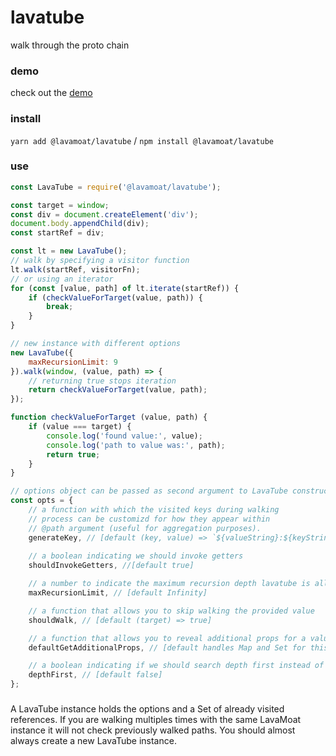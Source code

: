 # lavatube

walk through the proto chain

### demo

check out the [demo](https://lavamoat.github.io/LavaTube/demo/)

### install

`yarn add @lavamoat/lavatube` / `npm install @lavamoat/lavatube`

### use

```javascript
const LavaTube = require('@lavamoat/lavatube');

const target = window;
const div = document.createElement('div');
document.body.appendChild(div);
const startRef = div;

const lt = new LavaTube();
// walk by specifying a visitor function
lt.walk(startRef, visitorFn);
// or using an iterator
for (const [value, path] of lt.iterate(startRef)) {
    if (checkValueForTarget(value, path)) {
        break;
    }
}

// new instance with different options
new LavaTube({
    maxRecursionLimit: 9
}).walk(window, (value, path) => {
    // returning true stops iteration
    return checkValueForTarget(value, path);
});

function checkValueForTarget (value, path) {
    if (value === target) {
        console.log('found value:', value);
        console.log('path to value was:', path);
        return true;
    }
}

// options object can be passed as second argument to LavaTube constructor optionally:
const opts = {
    // a function with which the visited keys during walking 
    // process can be customizd for how they appear within 
    // @path argument (useful for aggregation purposes).
    generateKey, // [default (key, value) => `${valueString}:${keyString}`]
    
    // a boolean indicating we should invoke getters
    shouldInvokeGetters, //[default true]

    // a number to indicate the maximum recursion depth lavatube is allowed to walk.
    maxRecursionLimit, // [default Infinity]

    // a function that allows you to skip walking the provided value
    shouldWalk, // [default (target) => true]

    // a function that allows you to reveal additional props for a value (eg Map entries)
    defaultGetAdditionalProps, // [default handles Map and Set for this Realm]

    // a boolean indicating if we should search depth first instead of breadth first
    depthFirst, // [default false]
};
```

###

A LavaTube instance holds the options and a Set of already visited references. If you are walking multiples times with the same LavaMoat instance it will not check previously walked paths. You should almost always create a new LavaTube instance.